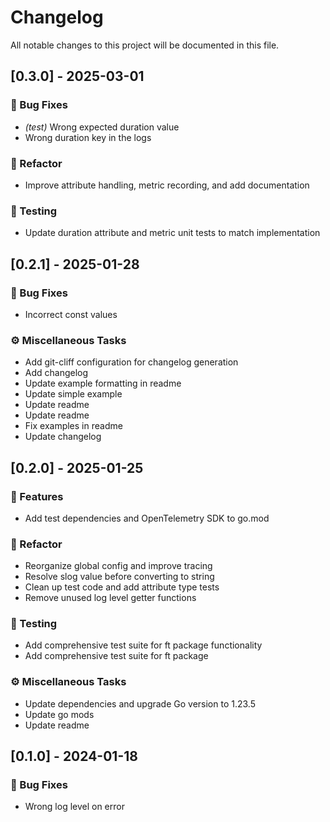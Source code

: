 # Changelog

All notable changes to this project will be documented in this file.

## [0.3.0] - 2025-03-01

### 🐛 Bug Fixes

- *(test)* Wrong expected duration value
- Wrong duration key in the logs

### 🚜 Refactor

- Improve attribute handling, metric recording, and add documentation

### 🧪 Testing

- Update duration attribute and metric unit tests to match implementation

## [0.2.1] - 2025-01-28

### 🐛 Bug Fixes

- Incorrect const values

### ⚙️ Miscellaneous Tasks

- Add git-cliff configuration for changelog generation
- Add changelog
- Update example formatting in readme
- Update simple example
- Update readme
- Update readme
- Fix examples in readme
- Update changelog

## [0.2.0] - 2025-01-25

### 🚀 Features

- Add test dependencies and OpenTelemetry SDK to go.mod

### 🚜 Refactor

- Reorganize global config and improve tracing
- Resolve slog value before converting to string
- Clean up test code and add attribute type tests
- Remove unused log level getter functions

### 🧪 Testing

- Add comprehensive test suite for ft package functionality
- Add comprehensive test suite for ft package

### ⚙️ Miscellaneous Tasks

- Update dependencies and upgrade Go version to 1.23.5
- Update go mods
- Update readme

## [0.1.0] - 2024-01-18

### 🐛 Bug Fixes

- Wrong log level on error

<!-- generated by git-cliff -->

